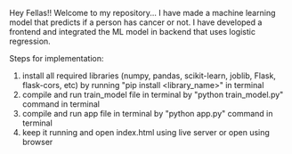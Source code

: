 Hey Fellas!!
Welcome to my repository...
I have made a machine learning model that predicts if a person has cancer or not.
I have developed a frontend and integrated the ML model in backend that uses logistic regression.

Steps for implementation:
1. install all required libraries (numpy, pandas, scikit-learn, joblib, Flask, flask-cors, etc) by running "pip install <library_name>" in terminal
2. compile and run train_model file in terminal by "python train_model.py" command in terminal
3. compile and run app file in terminal by "python app.py" command in terminal
4. keep it running and open index.html using live server or open using browser
